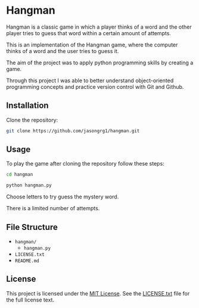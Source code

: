 # Hangman
Hangman is a classic game in which a player thinks of a word and the other player tries to guess that word within a certain amount of attempts.

This is an implementation of the Hangman game, where the computer thinks of a word and the user tries to guess it. 

The aim of the project was to apply python programming skills by creating a game. 

Through this project I was able to better understand object-oriented programming concepts and practice version control with Git and Github.

## Installation

Clone the repository:

```bash
git clone https://github.com/jasongrg1/hangman.git
```

## Usage

To play the game after cloning the repository follow these steps:

```bash
cd hangman
```

```bash
python hangman.py
```

Choose letters to try guess the mystery word.

There is a limited number of attempts.

## File Structure

- `hangman/`
  - `hangman.py`
- `LICENSE.txt`
- `README.md`


## License

This project is licensed under the [MIT License](LICENSE.txt). See the [LICENSE.txt](LICENSE.txt) file for the full license text.